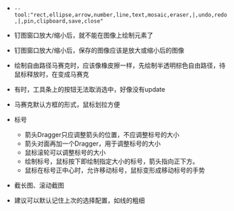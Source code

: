 
- `--tool:"rect,ellipse,arrow,number,line,text,mosaic,eraser,|,undo,redo,|,pin,clipboard,save,close"`
- 钉图窗口放大/缩小后，就不能在图像上绘制元素了
- 钉图窗口放大/缩小后，保存的图像应该是放大或缩小后的图像
- 绘制自由路径马赛克时，应该像橡皮擦一样，先绘制半透明棕色自由路径，待鼠标释放时，在变成马赛克
- 有时，工具条上的按钮无法取消选中，好像没有update

- 马赛克默认方框的形式，鼠标划拉方便
- 标号
	- 箭头Dragger只应调整箭头的位置，不应调整标号的大小
	- 箭头对面再加一个Dragger，用于调整标号的大小
	- 鼠标滚轮可以调整标号的大小
	- 绘制标号，鼠标按下即绘制指定大小的标号，箭头指向正下方。
	- 鼠标在标号正中心时，允许移动标号，鼠标变形成移动标号的手势
- 截长图、滚动截图
- 建议可以默认记住上次的选择配置，如线的粗细